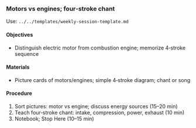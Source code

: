 ### Motors vs engines; four‑stroke chant

Use: `../../templates/weekly-session-template.md`

#### Objectives
- Distinguish electric motor from combustion engine; memorize 4‑stroke sequence

#### Materials
- Picture cards of motors/engines; simple 4‑stroke diagram; chant or song

#### Procedure
1) Sort pictures: motor vs engine; discuss energy sources (15–20 min)
2) Teach four‑stroke chant: intake, compression, power, exhaust (10 min)
3) Notebook; Stop Here (10–15 min)
